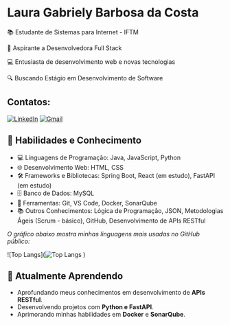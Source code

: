 # Laura Gabriely Barbosa da Costa 

📚 Estudante de Sistemas para Internet - IFTM 

🎯 Aspirante a Desenvolvedora Full Stack

💻 Entusiasta de desenvolvimento web e novas tecnologias

🔍 Buscando Estágio em Desenvolvimento de Software

## Contatos:
[![LinkedIn](https://img.shields.io/badge/LinkedIn-0077B5?style=for-the-badge&logo=linkedin&logoColor=white)](https://www.linkedin.com/in/laura-gabriely-barbosa-604574266/)
[![Gmail](https://img.shields.io/badge/Gmail-333333?style=for-the-badge&logo=gmail&logoColor=red)](mailto:laura.587523la@gmail.com)

## 💼 Habilidades e Conhecimento
- 💻 Linguagens de Programação: Java, JavaScript, Python
- 🌐 Desenvolvimento Web: HTML, CSS
- 🛠️ Frameworks e Bibliotecas: Spring Boot, React (em estudo), FastAPI (em estudo)
- 🗄️ Banco de Dados: MySQL
- 🔧 Ferramentas: Git, VS Code, Docker, SonarQube 
- 📚 Outros Conhecimentos: Lógica de Programação, JSON, Metodologias Ágeis (Scrum - básico), GitHub, Desenvolvimento de APIs RESTful
  
_O gráfico abaixo mostra minhas linguagens mais usadas no GitHub público:_

![Top Langs](![Top Langs](https://github-readme-stats-rust-iota-65.vercel.app/api/top-langs/?username=lauragabs&layout=compact&theme=dark)
)


## 🌱 Atualmente Aprendendo

- Aprofundando meus conhecimentos em desenvolvimento de **APIs RESTful**.
- Desenvolvendo projetos com **Python e FastAPI**.
- Aprimorando minhas habilidades em **Docker** e **SonarQube**.
